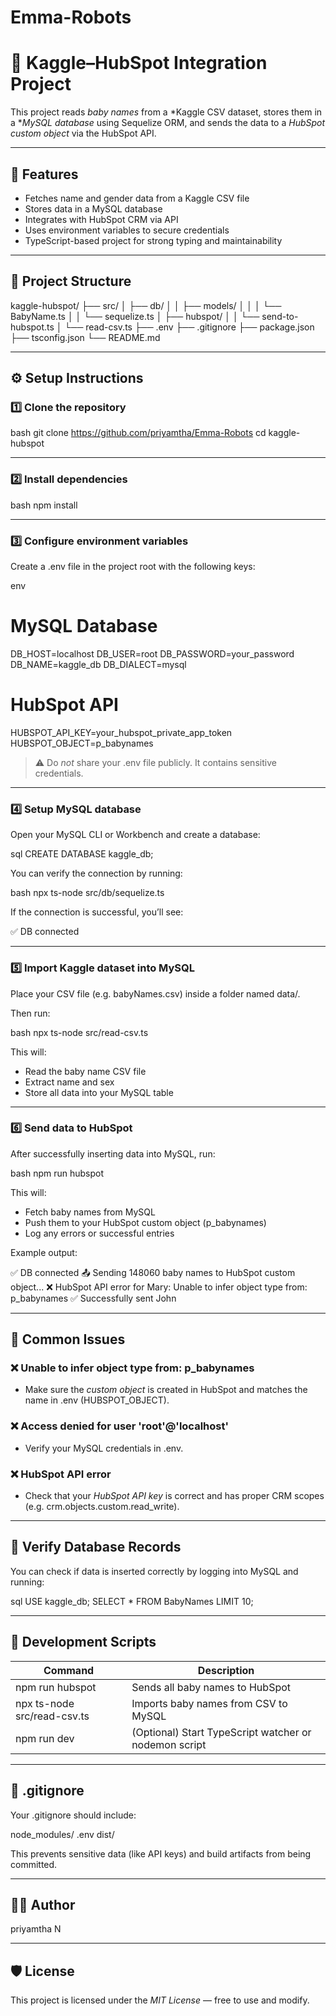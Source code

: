 # Emma-Robots
# 🧠 Kaggle–HubSpot Integration Project

This project reads *baby names* from a *Kaggle CSV dataset, stores them in a **MySQL database* using Sequelize ORM, and sends the data to a *HubSpot custom object* via the HubSpot API.

---

## 🚀 Features

- Fetches name and gender data from a Kaggle CSV file
- Stores data in a MySQL database
- Integrates with HubSpot CRM via API
- Uses environment variables to secure credentials
- TypeScript-based project for strong typing and maintainability

---

## 📁 Project Structure


kaggle-hubspot/
├── src/
│   ├── db/
│   │   ├── models/
│   │   │   └── BabyName.ts
│   │   └── sequelize.ts
│   ├── hubspot/
│   │   └── send-to-hubspot.ts
│   └── read-csv.ts
├── .env
├── .gitignore
├── package.json
├── tsconfig.json
└── README.md


---

## ⚙ Setup Instructions

### 1️⃣ Clone the repository

bash
git clone https://github.com/priyamtha/Emma-Robots
cd kaggle-hubspot


---

### 2️⃣ Install dependencies

bash
npm install


---

### 3️⃣ Configure environment variables

Create a .env file in the project root with the following keys:

env
# MySQL Database
DB_HOST=localhost
DB_USER=root
DB_PASSWORD=your_password
DB_NAME=kaggle_db
DB_DIALECT=mysql

# HubSpot API
HUBSPOT_API_KEY=your_hubspot_private_app_token
HUBSPOT_OBJECT=p_babynames


> ⚠ Do *not* share your .env file publicly. It contains sensitive credentials.

---

### 4️⃣ Setup MySQL database

Open your MySQL CLI or Workbench and create a database:

sql
CREATE DATABASE kaggle_db;


You can verify the connection by running:

bash
npx ts-node src/db/sequelize.ts


If the connection is successful, you’ll see:


✅ DB connected


---

### 5️⃣ Import Kaggle dataset into MySQL

Place your CSV file (e.g. babyNames.csv) inside a folder named data/.

Then run:

bash
npx ts-node src/read-csv.ts


This will:
- Read the baby name CSV file
- Extract name and sex
- Store all data into your MySQL table

---

### 6️⃣ Send data to HubSpot

After successfully inserting data into MySQL, run:

bash
npm run hubspot


This will:
- Fetch baby names from MySQL
- Push them to your HubSpot custom object (p_babynames)
- Log any errors or successful entries

Example output:

✅ DB connected
📤 Sending 148060 baby names to HubSpot custom object...
❌ HubSpot API error for Mary: Unable to infer object type from: p_babynames
✅ Successfully sent John


---

## 🧩 Common Issues

### ❌ Unable to infer object type from: p_babynames
- Make sure the *custom object* is created in HubSpot and matches the name in .env (HUBSPOT_OBJECT).

### ❌ Access denied for user 'root'@'localhost'
- Verify your MySQL credentials in .env.

### ❌ HubSpot API error
- Check that your *HubSpot API key* is correct and has proper CRM scopes (e.g. crm.objects.custom.read_write).

---

## 🧪 Verify Database Records

You can check if data is inserted correctly by logging into MySQL and running:

sql
USE kaggle_db;
SELECT * FROM BabyNames LIMIT 10;


---

## 🧰 Development Scripts

| Command | Description |
|----------|--------------|
| npm run hubspot | Sends all baby names to HubSpot |
| npx ts-node src/read-csv.ts | Imports baby names from CSV to MySQL |
| npm run dev | (Optional) Start TypeScript watcher or nodemon script |

---

## 🧹 .gitignore

Your .gitignore should include:


node_modules/
.env
dist/


This prevents sensitive data (like API keys) and build artifacts from being committed.

---

## 🧑‍💻 Author

priyamtha N

---

## 🛡 License

This project is licensed under the *MIT License* — free to use and modify.
